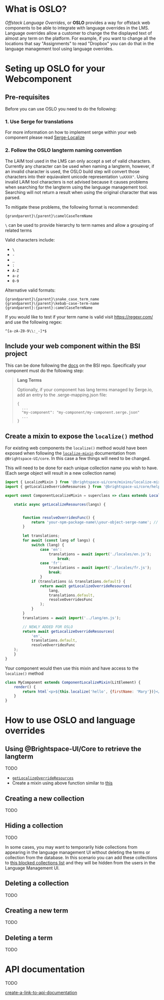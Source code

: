 # What is OSLO?
*Offstack Language Overrides*, or **OSLO** provides a way for offstack web components to be able to integrate with language overrides in the LMS. Language overrides allow a customer to change the the displayed text of almost any term on the platform. For example, if you want to change all the locations that say "Assignments" to read "Dropbox" you can do that in the language management tool using language overrides.

# Seting up OSLO for your Webcomponent
## Pre-requisites
Before you can use OSLO you need to do the following:
### 1. Use Serge for translations
For more information on how to implement serge within your web component please read [Serge-Localize](https://docs.dev.d2l/index.php/Serge-Localize)
### 2. Follow the OSLO langterm naming convention
The LAIM tool used in the LMS can only accept a set of valid characters. Currently any character can be used when naming a langterm, however, if an invalid character is used, the OSLO build step will convert those characters into their equiavalent unicode representation `\uXXXX"`.
Using invalid LAIM tool characters is not advised because it causes problems when searching for the langterm using the language management tool. Searching will not return a result when using the original character that was parsed.

To mitigate these problems, the following format is recommended:
```
{grandparent}\{parent}\camelCaseTermName
```
`\` can be used to provide hierarchy to term names and allow a grouping of related terms

Valid characters include:
- `\`
- `-`
- `_`
- `:`
- `A-Z`
- `a-z`
- `0-9`

Alternative valid formats:
```
{grandparent}\{parent}\snake_case_term_name
{grandparent}\{parent}\kebab-case-term-name
{grandparent}:{parent}:camelCaseTermName
```

If you would like to test if your term name is valid visit https://regexr.com/ and use the following regex:
```
^[a-zA-Z0-9\\:_-]*$
```

## Include your web component within the BSI project
This can be done following the [docs](https://github.com/Brightspace/brightspace-integration/blob/master/docs/web-components.md) on the BSI repo.
Specifically your component must do the following step:
> **Lang Terms**
> 
> Optionally, if your component has lang terms managed by Serge.io, add an entry to the .serge-mapping.json file:
> ```
> {
>   ...
>   "my-component": "my-component/my-component.serge.json"
>   ...
> }
> ```

## Create a mixin to expose the `localize()` method

For existing web components the `localize()` method would have been exposed when following the [`localize-mixin`](https://github.com/BrightspaceUI/core/blob/master/mixins/localize-mixin.md) documentation from `@Brightspace-UI/core`. In this case a few things will need to be changed.

This will need to be done for each unique collection name you wish to have. (Each serge object will result in a new collection name)

```javascript
import { LocalizeMixin } from '@brightspace-ui/core/mixins/localize-mixin.js';
import { getLocalizeOverrideResources } from '@brightspace-ui/core/helpers/getLocalizeResources.js'; // NEWLY ADDED FOR OSLO

export const ComponentLocalizeMixin = superclass => class extends LocalizeMixin(superclass) {

    static async getLocalizeResources(langs) {


        function resolveOverridesFunc() {                                                            // NEWLY ADDED FOR OSLO
            return 'your-npm-package-name\\your-object-serge-name'; // Collection Name               // NEWLY ADDED FOR OSLO     
        }                                                                                            // NEWLY ADDED FOR OSLO
        
        let translations;
        for await (const lang of langs) {
            switch (lang) {
                case 'en':
                    translations = await import('./locales/en.js');
                        break;
                case 'fr':
                    translations = await import('./locales/fr.js');
                    break;
                }
            if (translations && translations.default) {
                return await getLocalizeOverrideResources(                                           // NEWLY ADDED FOR OSLO                              
                    lang,                                                                            // NEWLY ADDED FOR OSLO
                    translations.default,                                                            // NEWLY ADDED FOR OSLO
                    resolveOverridesFunc                                                             // NEWLY ADDED FOR OSLO
                );                                                                                   // NEWLY ADDED FOR OSLO
            }
        }
		translations = await import('../lang/en.js');

        // NEWLY ADDED FOR OSLO
        return await getLocalizeOverrideResources(                                                   // NEWLY ADDED FOR OSLO
            'en',                                                                                    // NEWLY ADDED FOR OSLO
            translations.default,                                                                    // NEWLY ADDED FOR OSLO
            resolveOverridesFunc                                                                     // NEWLY ADDED FOR OSLO
    );                                                                                               // NEWLY ADDED FOR OSLO
    }
}
```

Your component would then use this mixin and have access to the `localize()` method

```javascript
class MyComponent extends ComponentLocalizeMixin(LitElement) {
    render() {
        return html`<p>${this.localize('hello', {firstName: 'Mary'})}</p>`;
    }
}
```












# How to use OSLO and language overrides

## Using @Brightspace-UI/Core to retrieve the langterm
TODO
- [`getLocalizeOverrideResources`](https://github.com/BrightspaceUI/core/blob/master/helpers/getLocalizeResources.js#L334)
- Create a mixin using above function similar to [this](https://github.com/BrightspaceHypermediaComponents/activities/blob/master/components/d2l-activity-editor/mixins/d2l-activity-editor-lang-mixin.js)

## Creating a new collection
TODO

## Hiding a collection

TODO

In some cases, you may want to temporarily hide collections from appearing in the language management UI without deleting the terms or collection from the database. In this scenario you can add these collections to [this blocked collections list](https://github.com/Brightspace/lms/blob/master/lp/framework/core/D2L/lang/Provider/BlockedCollections.cs) and they will be hidden from the users in the Language Management UI.


## Deleting a collection
TODO

## Creating a new term
TODO

## Deleting a term
TODO

# API documentation

TODO

[create-a-link-to-api-documentation]()
